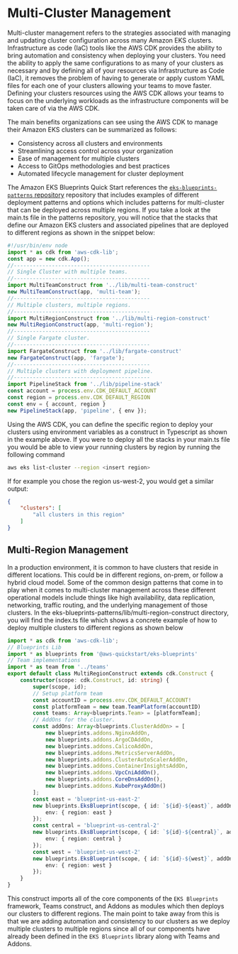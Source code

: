 # Multi-Cluster Management

Multi-cluster management refers to the strategies associated with managing and updating cluster configuration across many Amazon EKS clusters. Infrastructure as code (IaC) tools like the AWS CDK provides the ability to bring automation and consistency when deploying your clusters. You need the ability to apply the same configurations to as many of your clusters as necessary and by defining all of your resources via Infrastructure as Code (IaC), it removes the problem of having to generate or apply custom YAML files for each one of your clusters allowing your teams to move faster. Defining your clusters resources using the AWS CDK allows your teams to focus on the underlying workloads as the infrastructure components will be taken care of via the AWS CDK. 

The main benefits organizations can see using the AWS CDK to manage their Amazon EKS clusters can be summarized as follows:
- Consistency across all clusters and environments
- Streamlining access control across your organization
- Ease of management for multiple clusters
- Access to GitOps methodologies and best practices
- Automated lifecycle management for cluster deployment

The Amazon EKS Blueprints Quick Start references the [`eks-blueprints-patterns` repository](https://github.com/aws-samples/blueprints-eks-patterns) repository that includes examples of different deployment patterns and options which includes patterns for multi-cluster that can be deployed across multiple regions. If you take a look at the main.ts file in the patterns repository, you will notice that the stacks that define our Amazon EKS clusters and associated pipelines that are deployed to different regions as shown in the snippet below:

```typescript
#!/usr/bin/env node
import * as cdk from 'aws-cdk-lib';
const app = new cdk.App();
//-------------------------------------------
// Single Cluster with multiple teams.
//-------------------------------------------
import MultiTeamConstruct from '../lib/multi-team-construct'
new MultiTeamConstruct(app, 'multi-team');
//-------------------------------------------
// Multiple clusters, multiple regions.
//-------------------------------------------
import MultiRegionConstruct from '../lib/multi-region-construct'
new MultiRegionConstruct(app, 'multi-region');
//-------------------------------------------
// Single Fargate cluster.
//-------------------------------------------
import FargateConstruct from '../lib/fargate-construct'
new FargateConstruct(app, 'fargate');
//-------------------------------------------
// Multiple clusters with deployment pipeline.
//-------------------------------------------
import PipelineStack from '../lib/pipeline-stack'
const account = process.env.CDK_DEFAULT_ACCOUNT
const region = process.env.CDK_DEFAULT_REGION
const env = { account, region }
new PipelineStack(app, 'pipeline', { env });
```

Using the AWS CDK, you can define the specific region to deploy your clusters using environment variables as a construct in Typescript as shown in the example above. If you were to deploy all the stacks in your main.ts file you would be able to view your running clusters by region by running the following command

```bash
aws eks list-cluster --region <insert region>
```

If for example you chose the region us-west-2, you would get a similar output:
```json
{
    "clusters": [
        "all clusters in this region"
    ]
}
```

## Multi-Region Management 

In a production environment, it is common to have clusters that reside in different locations. This could be in different regions, on-prem, or follow a hybrid cloud model. Some of the common design patterns that come in to play when it comes to multi-cluster management across these different operational models include things like high availability, data replication, networking, traffic routing, and the underlying management of those clusters. In the eks-blueprints-patterns/lib/multi-region-construct directory, you will find the index.ts file which shows a concrete example of how to deploy multiple clusters to different regions as shown below

```typescript
import * as cdk from 'aws-cdk-lib';
// Blueprints Lib
import * as blueprints from '@aws-quickstart/eks-blueprints'
// Team implementations
import * as team from '../teams'
export default class MultiRegionConstruct extends cdk.Construct {
    constructor(scope: cdk.Construct, id: string) {
        super(scope, id);
        // Setup platform team
        const accountID = process.env.CDK_DEFAULT_ACCOUNT!
        const platformTeam = new team.TeamPlatform(accountID)
        const teams: Array<blueprints.Team> = [platformTeam];
        // AddOns for the cluster.
        const addOns: Array<blueprints.ClusterAddOn> = [
            new blueprints.addons.NginxAddOn,
            new blueprints.addons.ArgoCDAddOn,
            new blueprints.addons.CalicoAddOn,
            new blueprints.addons.MetricsServerAddOn,
            new blueprints.addons.ClusterAutoScalerAddOn,
            new blueprints.addons.ContainerInsightsAddOn,
            new blueprints.addons.VpcCniAddOn(),
            new blueprints.addons.CoreDnsAddOn(),
            new blueprints.addons.KubeProxyAddOn()
        ];
        const east = 'blueprint-us-east-2'
        new blueprints.EksBlueprint(scope, { id: `${id}-${east}`, addOns, teams }, {
            env: { region: east }
        });
        const central = 'blueprint-us-central-2'
        new blueprints.EksBlueprint(scope, { id: `${id}-${central}`, addOns, teams }, {
            env: { region: central }
        });
        const west = 'blueprint-us-west-2'
        new blueprints.EksBlueprint(scope, { id: `${id}-${west}`, addOns, teams }, {
            env: { region: west }
        });
    }
}
```
This construct imports all of the core components of the `EKS Blueprints` framework, Teams construct, and Addons as modules which then deploys our clusters to different regions. The main point to take away from this is that we are adding automation and consistency to our clusters as we deploy multiple clusters to multiple regions since all of our components have already been defined in the `EKS Blueprints` library along with Teams and Addons. 